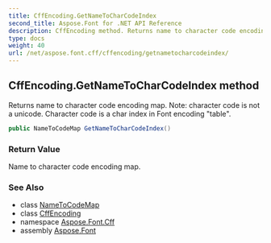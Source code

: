 ```yaml
---
title: CffEncoding.GetNameToCharCodeIndex
second_title: Aspose.Font for .NET API Reference
description: CffEncoding method. Returns name to character code encoding map. Note character code is not a unicode. Character code is a char index in Font encoding table
type: docs
weight: 40
url: /net/aspose.font.cff/cffencoding/getnametocharcodeindex/
---
```

## CffEncoding.GetNameToCharCodeIndex method

Returns name to character code encoding map. Note: character code is not a unicode. Character code is a char index in Font encoding "table".

```csharp
public NameToCodeMap GetNameToCharCodeIndex()
```

### Return Value

Name to character code encoding map.

### See Also

* class [NameToCodeMap](../../../aspose.font/nametocodemap/)
* class [CffEncoding](../)
* namespace [Aspose.Font.Cff](../../../aspose.font.cff/)
* assembly [Aspose.Font](../../../)


